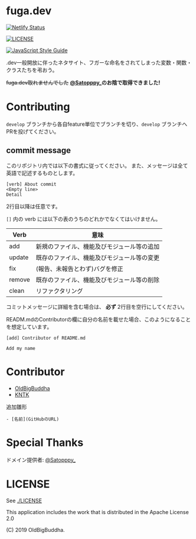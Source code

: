 # fuga.dev
[![Netlify Status](https://api.netlify.com/api/v1/badges/827b8259-351b-4ee0-af19-ad91f17cd613/deploy-status)](https://app.netlify.com/sites/fugadev/deploys)

[![LICENSE](https://img.shields.io/badge/license-Apache--2.0-orange.svg)](https://github.com/OldBigBuddha/fuga.dev)

[![JavaScript Style Guide](https://cdn.rawgit.com/standard/standard/master/badge.svg)](https://github.com/standard/standard)

.dev一般開放に伴ったネタサイト、フガーな命名をされてしまった変数・関数・クラスたちを弔おう。

~~fuga.dev取れませんでした~~ **[@Satopppy_](https://twitter.com/Satopppy_)のお陰で取得できました!**

# Contributing
`develop` ブランチから各自feature単位でブランチを切り、`develop` ブランチへPRを投げてください。

## commit message
このリポジトリ内では以下の書式に従ってください。
また、メッセージは全て英語で記述するものとします。

```
[verb] About commit
<Empty line>
Detail
```

2行目以降は任意です。

`[]` 内の verb には以下の表のうちのどれかでなくてはいけません。

| Verb | 意味 |
| ---- | --- |
| add | 新規のファイル、機能及びモジュール等の追加 |
| update | 既存のファイル、機能及びモジュール等の変更 |
| fix | (報告、未報告とわず)バグを修正 |
| remove | 既存のファイル、機能及びモジュール等の削除 |
| clean | リファクタリング |

コミットメッセージに詳細を含む場合は、 **必ず** 2行目を空行にしてください。

READM.mdのContributorの欄に自分の名前を載せた場合、このようになることを想定しています。

```
[add] Contributor of README.md

Add my name
```

# Contributor

- [OldBigBuddha](https://github.com/OldBigBuddha)
- [KNTK](https://github.com/AkihiroTokai)

追加雛形

```
- [名前](GitHubのURL)
```

# Special Thanks
ドメイン提供者: [@Satopppy_](https://twitter.com/Satopppy_)

# LICENSE
See [./LICENSE](./LICENSE)

This application includes the work that is distributed in the Apache License 2.0

(C) 2019 OldBigBuddha.
